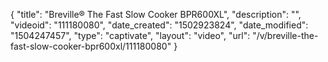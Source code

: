 {
    "title": "Breville&reg; The Fast Slow Cooker BPR600XL",
    "description": "",
    "videoid": "111180080",
    "date_created": "1502923824",
    "date_modified": "1504247457",
    "type": "captivate",
    "layout": "video",
    "url": "\/v\/breville-the-fast-slow-cooker-bpr600xl\/111180080"
}